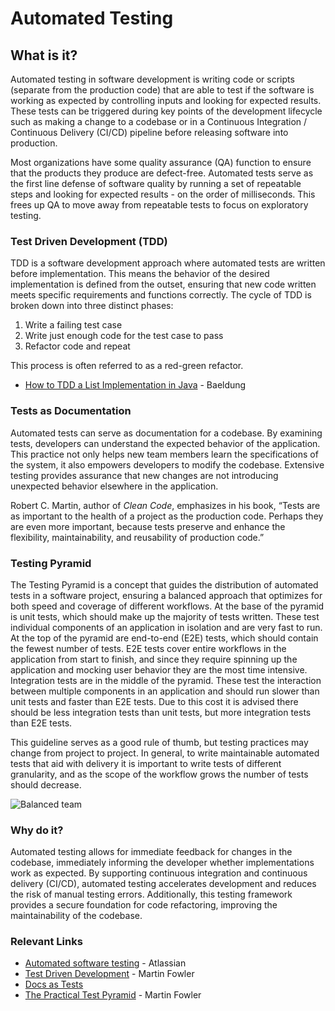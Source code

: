 # Automated Testing

## What is it?

Automated testing in software development is writing code or scripts (separate from the production code) that are able to test if the software is working as expected by controlling inputs and looking for expected results.  These tests can be triggered during key points of the development lifecycle such as making a change to a codebase or in a Continuous Integration / Continuous Delivery (CI/CD) pipeline before releasing software into production.

Most organizations have some quality assurance (QA) function to ensure that the products they produce are defect-free. Automated tests serve as the first line defense of software quality by running a set of repeatable steps and looking for expected results \- on the order of milliseconds. This frees up QA to move away from repeatable tests to focus on exploratory testing.

### Test Driven Development (TDD)

TDD is a software development approach where automated tests are written before implementation.  This means the behavior of the desired implementation is defined from the outset, ensuring that new code written meets specific requirements and functions correctly.  The cycle of TDD is broken down into three distinct phases:

1. Write a failing test case  
2. Write just enough code for the test case to pass  
3. Refactor code and repeat

This process is often referred to as a red-green refactor.

* [How to TDD a List Implementation in Java](https://www.baeldung.com/java-test-driven-list) \- Baeldung

### Tests as Documentation

Automated tests can serve as documentation for a codebase.  By examining tests, developers can understand the expected behavior of the application.  This practice not only helps new team members learn the specifications of the system, it also empowers developers to modify the codebase.  Extensive testing provides assurance that new changes are not introducing unexpected behavior elsewhere in the application.

Robert C. Martin, author of *Clean Code*, emphasizes in his book, “Tests are as important to the health of a project as the production code.  Perhaps they are even more important, because tests preserve and enhance the flexibility, maintainability, and reusability of production code.”

### Testing Pyramid

The Testing Pyramid is a concept that guides the distribution of automated tests in a software project, ensuring a balanced approach that optimizes for both speed and coverage of different workflows.  At the base of the pyramid is unit tests, which should make up the majority of tests written.  These test individual components of an application in isolation and are very fast to run.  At the top of the pyramid are end-to-end (E2E) tests, which should contain the fewest number of tests.  E2E tests cover entire workflows in the application from start to finish, and since they require spinning up the application and mocking user behavior they are the most time intensive.  Integration tests are in the middle of the pyramid.  These test the interaction between multiple components in an application and should run slower than unit tests and faster than E2E tests.  Due to this cost it is advised there should be less integration tests than unit tests, but more integration tests than E2E tests.

This guideline serves as a good rule of thumb, but testing practices may change from project to project.  In general, to write maintainable automated tests that aid with delivery it is important to write tests of different granularity, and as the scope of the workflow grows the number of tests should decrease.

![Balanced team](../assets/testpyramid.png)

### Why do it?

Automated testing allows for immediate feedback for changes in the codebase, immediately informing the developer whether implementations work as expected.  By supporting continuous integration and continuous delivery (CI/CD), automated testing accelerates development and reduces the risk of manual testing errors.  Additionally, this testing framework provides a secure foundation for code refactoring, improving the maintainability of the codebase.

### Relevant Links

* [Automated software testing](https://www.atlassian.com/continuous-delivery/software-testing/automated-testing) \- Atlassian  
* [Test Driven Development](https://martinfowler.com/bliki/TestDrivenDevelopment.html) \- Martin Fowler  
* [Docs as Tests](https://www.docsastests.com/)  
* [The Practical Test Pyramid](https://martinfowler.com/articles/practical-test-pyramid.html) \- Martin Fowler
